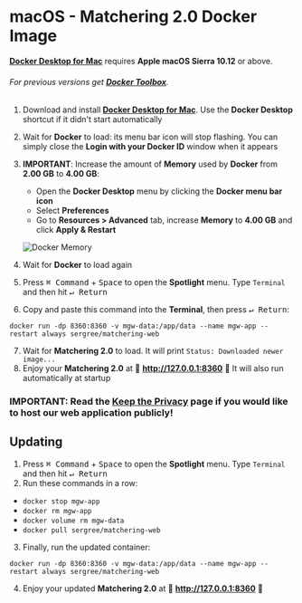# macOS - Matchering 2.0 Docker Image

**[Docker Desktop for Mac]** requires **Apple macOS Sierra 10.12** or above. 

###### For previous versions get **[Docker Toolbox]**.

1. Download and install **[Docker Desktop for Mac]**. Use the **Docker Desktop** shortcut if it didn't start automatically
2. Wait for **Docker** to load: its menu bar icon will stop flashing. You can simply close the **Login with your Docker ID** window when it appears
3. **IMPORTANT**: Increase the amount of **Memory** used by **Docker** from **2.00 GB** to **4.00 GB**:

   - Open the **Docker Desktop** menu by clicking the **Docker menu bar icon**
   - Select **Preferences**
   - Go to **Resources > Advanced** tab, increase **Memory** to **4.00 GB** and click **Apply & Restart**
   
   ![Docker Memory](https://github.com/sergree/matchering/blob/master/images/docker-4gb.png)
4. Wait for **Docker** to load again
5. Press <kbd>⌘ Command</kbd> + <kbd>Space</kbd> to open the **Spotlight** menu. Type `Terminal` and then hit <kbd>↵ Return</kbd>
6. Copy and paste this command into the **Terminal**, then press <kbd>↵ Return</kbd>:
```
docker run -dp 8360:8360 -v mgw-data:/app/data --name mgw-app --restart always sergree/matchering-web
```
7. Wait for **Matchering 2.0** to load. It will print `Status: Downloaded newer image...`
8. Enjoy your **Matchering 2.0** at 🎉 **http://127.0.0.1:8360** 🎉 It will also run automatically at startup

### IMPORTANT: Read the [Keep the Privacy] page if you would like to host our web application publicly!

## Updating

1. Press <kbd>⌘ Command</kbd> + <kbd>Space</kbd> to open the **Spotlight** menu. Type `Terminal` and then hit <kbd>↵ Return</kbd>
2. Run these commands in a row:
- `docker stop mgw-app`
- `docker rm mgw-app`
- `docker volume rm mgw-data`
- `docker pull sergree/matchering-web`
3. Finally, run the updated container:
```
docker run -dp 8360:8360 -v mgw-data:/app/data --name mgw-app --restart always sergree/matchering-web
```
4. Enjoy your updated **Matchering 2.0** at 🎉 **http://127.0.0.1:8360** 🎉

[Docker Desktop for Mac]: https://download.docker.com/mac/stable/Docker.dmg
[Docker Toolbox]: https://docs.docker.com/toolbox/overview/
[Keep the Privacy]: https://github.com/sergree/matchering/wiki/Keep-the-Privacy
